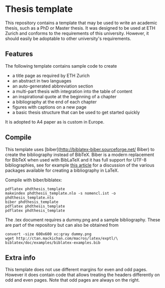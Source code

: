 
# Thesis template

This repository contains a template that may be used to write an academic
thesis, such as a PhD or Master thesis. It was designed to be used at ETH
Zurich and conforms to the requirements of this university. However, it should
easily be adoptable to other university's requirements.

## Features

The following template contains sample code to create

- a title page as required by ETH Zurich
- an abstract in two languages
- an auto-generated abbreviation section 
- a multi-part thesis with integration into the table of content
- an inspirational quote at the beginning of a chapter
- a bibliography at the end of each chapter
- figures with captions on a new page
- a basic thesis structure that can be used to get started quickly

It is adopted to A4 paper as is custom in Europe.

## Compile

This template uses [biber](http://biblatex-biber.sourceforge.net/ Biber) to
create the bibliography instead of BibTeX. Biber is a modern replacement for
BibTeX when used with BibLaTeX and it has full support for UTF-8
bibliographies, see for example [this article](http://tex.stackexchange.com/questions/25701/bibtex-vs-biber-and-biblatex-vs-natbib)
for a discussion of the various packages available for creating a bibliography
in LaTeX.

Compile with biber/biblatex:

    pdflatex phdthesis_template
    makeindex phdthesis_template.nlo -s nomencl.ist -o phdthesis_template.nls
    biber phdthesis_template
    pdflatex phdthesis_template
    pdflatex phdthesis_template

The .tex document requires a dummy.png and a sample bibliography. These are part of the repository but can also be obtained from 

    convert -size 600x600 xc:gray dummy.png
    wget http://ctan.mackichan.com/macros/latex/exptl/\
    biblatex/doc/examples/biblatex-examples.bib

## Extra info

This template does not use different margins for even and odd pages. However it
does contain code that allows treating the headers differently on odd and even
pages. Note that odd pages are always on the right.

